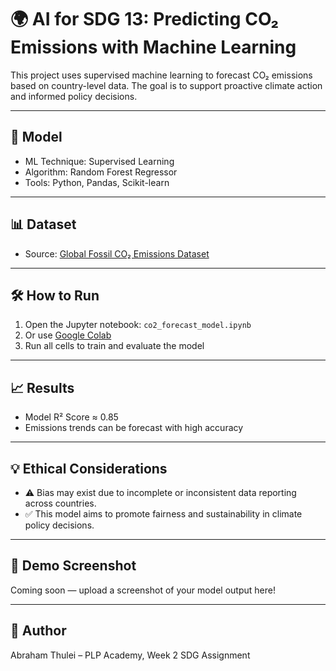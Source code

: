 # 🌍 AI for SDG 13: Predicting CO₂ Emissions with Machine Learning

This project uses supervised machine learning to forecast CO₂ emissions based on country-level data. The goal is to support proactive climate action and informed policy decisions.

---

## 🧠 Model
- ML Technique: Supervised Learning
- Algorithm: Random Forest Regressor
- Tools: Python, Pandas, Scikit-learn

---

## 📊 Dataset
- Source: [Global Fossil CO₂ Emissions Dataset](https://raw.githubusercontent.com/datasets/co2-fossil-global/master/global.csv)

---

## 🛠 How to Run
1. Open the Jupyter notebook: `co2_forecast_model.ipynb`
2. Or use [Google Colab](https://colab.research.google.com/)
3. Run all cells to train and evaluate the model

---

## 📈 Results
- Model R² Score ≈ 0.85
- Emissions trends can be forecast with high accuracy

---

## 💡 Ethical Considerations
- ⚠ Bias may exist due to incomplete or inconsistent data reporting across countries.
- ✅ This model aims to promote fairness and sustainability in climate policy decisions.

---

## 📸 Demo Screenshot
Coming soon — upload a screenshot of your model output here!

---

## 👤 Author
Abraham Thulei – PLP Academy, Week 2 SDG Assignment
